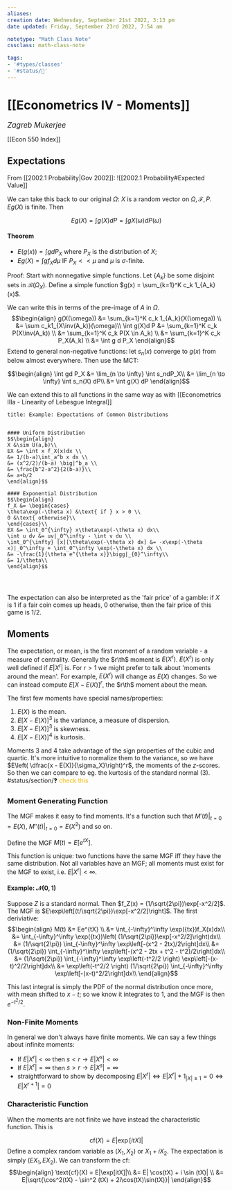 ```yaml
---
aliases:
creation date: Wednesday, September 21st 2022, 3:13 pm
date updated: Friday, September 23rd 2022, 7:54 am

notetype: "Math Class Note"
cssclass: math-class-note

tags: 
- '#types/classes'
- '#status/🚧'
---
```


# [[Econometrics IV - Moments]]
<span style = "font-size:120%"><i >Zagreb Mukerjee </i></span>

[[Econ 550 Index]]

## Expectations

From [[2002.1 Probability|Gov 2002]]:
![[2002.1 Probability#Expected Value]]

We can take this back to our original $\Omega$:
$X$ is a random vector on $\Omega, \mathcal F, P$. $E g(X)$ is finite. Then


$$ Eg(X) = \int g(X) dP = \int g X(\omega)d P(\omega)$$


#### Theorem
- $E(g(x)) = \int g d P_X$ where $P_X$ is the distribution of $X$;
- $Eg(X) = \int g f_X d\mu$ IF $P_X << \mu$ and $\mu$ is $\sigma$-finite. 

Proof: Start with nonnegative simple functions. Let $\{A_k\}$ be some disjoint sets in $\mathcal B(\Omega_X)$. Define a simple function $g(x) = \sum_{k=1}^K c_k 1_{A_k}(x)$. 

We can write this in terms of the pre-image of $A$ in $\Omega$. 
$$\begin{align}
g(X(\omega)) &= \sum_{k=1}^K c_k 1_{A_k}(X(\omega)) \\
&= \sum c_k1_{X\inv(A_k)}(\omega)\\
\int g(X)d P &= \sum_{k=1}^K c_k P(X\inv(A_k)) \\
&= \sum_{k=1}^K c_k P(X \in A_k) \\
&= \sum_{k=1}^K c_k P_X(A_k) \\
&= \int g d P_X
\end{align}$$
Extend to general non-negative functions: let $s_n(x)$ converge to $g(x)$ from below almost everywhere. Then use the MCT:

$$\begin{align}
\int gd P_X &= \lim_{n \to \infty} \int s_ndP_X\\
&= \lim_{n \to \infty} \int s_n(X) dP\\
&= \int g(X) dP
\end{align}$$

We can extend this to all functions in the same way as with [[Econometrics IIIa - Linearity of Lebesgue Integral]]

```ad-example
title: Example: Expectations of Common Distributions


#### Uniform Distribution
$$\begin{align}
X &\sim U(a,b)\\
EX &= \int x f_X(x)dx \\
&= 1/(b-a)\int_a^b x dx \\
&= (x^2/2)/(b-a) \big|^b_a \\
&= \frac{b^2-a^2}{2(b-a)}\\
&= a+b/2
\end{align}$$

#### Exponential Distribution
$$\begin{align}
f_X &= \begin{cases} 
\theta\exp(-\theta x) &\text{ if } x > 0 \\
0 &\text{ otherwise}\\
\end{cases}\\
EX &= \int_0^{\infty} x\theta\exp(-\theta x) dx\\
\int u dv &= uv|_0^\infty - \int v du \\
\int_0^{\infty} [x][\theta\exp(-\theta x) dx] &= -x\exp(-\theta x)|_0^\infty + \int_0^\infty \exp(-\theta x) dx \\
&= -\frac{1}{\theta e^{\theta x}}\bigg|_{0}^\infty\\
&= 1/\theta\\
\end{align}$$




```

The expectation can also be interpreted as the 'fair price' of a gamble: if $X$ is $1$ if a fair coin comes up heads, $0$ otherwise, then the fair price of this game is $1/2$. 



## Moments

The expectation, or mean, is the first moment of a random variable - a measure of centrality. Generally the $r\th$ moment is $E(X^r)$. $E(X^r)$ is only well defined if $E|X^r|$ is. For $r>1$ we might prefer to talk about 'moments around the mean'. For example, $E(X^r)$ will change as $E(X)$ changes. So we can instead compute $E[X - E(X)]^r$, the $r\th$ moment about the mean. 

The first few moments have special names/properties: 
1) $E(X)$ is the mean. 
2) $E[X - E(X)]^3$ is the variance, a measure of dispersion.
3) $E[X - E(X)]^3$ is skewness. 
4) $E[X - E(X)]^4$ is kurtosis. 

Moments 3 and 4 take advantage of the sign properties of the cubic and quartic. It's more intuitive to normalize them to the variance, so we have $E\left( \dfrac{x - E(X)}{\sigma_X}\right)^r$, the moments of the $z$-scores. So then we can compare to eg. the kurtosis of the standard normal (3). #status/section/❓ <font color=#F7B801>check this</font>


### Moment Generating Function

The MGF makes it easy to find moments. It's a function such that $M'(t)|_{t=0} = E(X)$, $M''(t)|_{t=0} = E(X^2)$ and so on. 

Define the MGF $M(t) = E[e^{tX}]$. 

This function is unique: two functions have the same MGF iff they have the same distribution. Not all variables have an MGF; all moments must exist for the MGF to exist, i.e. $E|X^r| < \infty$.


#### Example: $\mathcal N(0,1)$
Suppose $Z$ is a standard normal. Then $f_Z(x) = (1/\sqrt{2\pi})\exp[-x^2/2]$. The MGF is $E\exp\left[(t/\sqrt{2\pi})\exp[-x^2/2]\right]$. The first deriviative:
$$\begin{align}
M(t) &= Ee^{tX} \\
&= \int_{-\infty}^\infty \exp({tx})f_X(x)dx\\
&= \int_{-\infty}^\infty \exp({tx})\left( (1/\sqrt{2\pi})\exp[-x^2/2]\right)dx\\
&= (1/\sqrt{2\pi}) \int_{-\infty}^\infty \exp\left[-(x^2 - 2tx)/2\right]dx\\
&= (1/\sqrt{2\pi}) \int_{-\infty}^\infty \exp\left[-(x^2 - 2tx + t^2 - t^2)/2\right]dx\\
&= (1/\sqrt{2\pi}) \int_{-\infty}^\infty \exp\left(-t^2/2 \right) \exp\left[-(x-t)^2/2\right]dx\\
&= \exp\left(-t^2/2 \right) (1/\sqrt{2\pi}) \int_{-\infty}^\infty \exp\left[-(x-t)^2/2\right]dx\\
\end{align}$$

This last integral is simply the PDF of the normal distribution once more, with mean shifted to $x-t$; so we know it integrates to $1$, and the MGF is then $e^{-t^2/2}$. 


### Non-Finite Moments

In general we don't always have finite moments. We can say a few things about infinite moments:
- If $E|X^r| < \infty$ then $s < r \to E|X^s| < \infty$
- If $E|X^r| = \infty$ then $s > r \to E|X^s| = \infty$
- straightforward to show by decomposing $E|X^r| \iff E|X^r| * 1_{|X| \geq 1} = 0 \iff E|X^{r+1}| = 0$


### Characteristic Function

When the moments are not finite we have instead the characteristic function. This is 

$$ \text{cf}(X) = E|\exp[itX]|$$
Define a complex random variable as $(X_1, X_2)$ or $X_1 + iX_2$. The expectation is simply $(EX_1, EX_2)$. We can transform the cf: 
$$\begin{align}
 \text{cf}(X) = E|\exp[itX]|\\
 &= E| \cos(tX) + i \sin (tX)| \\
 &= E|\sqrt{\cos^2(tX) - \sin^2 (tX) + 2i\cos(tX)\sin(tX)}|
\end{align}$$